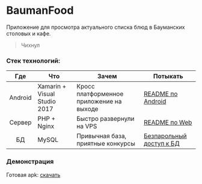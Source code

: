 # BaumanFood

Приложение для просмотра актуального списка блюд в Бауманских столовых и кафе.

> Чихнул


### Стек технологий:

| Где | Что | Зачем | Потыкать |
| :---: | --- | --- | --- |
| Android | Xamarin +  Visual Studio 2017 | Кросс платформенное приложение на выходе | [README по Android](https://github.com/RusOverLord/Xakaton/tree/master/android_bundle) |
| Сервер | PHP + Nginx | Быстро развернули на VPS | [README по Web](https://github.com/RusOverLord/Xakaton/tree/master/server_bundle) |
| БД | MySQL | Привычная база, приятные конкурсы | [Безпарольный доступ к БД](https://food.spatecon.ru/pma) |

### Демонстрация
Готовая apk: [скачать](https://github.com/RusOverLord/Xakaton/blob/master/android_bundle/ru.spatecon.food.apk?raw=true)